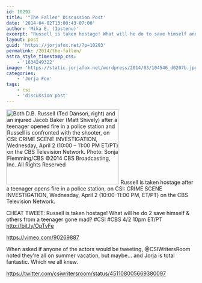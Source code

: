 ```yaml
---
id: 10293
title: '"The Fallen" Discussion Post'
date: '2014-04-02T13:00:43-07:00'
author: 'Mika E. (Ipstenu)'
excerpt: "Russell is taken hostage! What will he do to save himself and others from a teenager gone mad?  CSI on CBS 10pm ET/PT tonight!\r\n"
layout: post
guid: 'https://jorjafox.net/?p=10293'
permalink: /2014/the-fallen/
astra_style_timestamp_css:
    - '1634249322'
image: 'https://static.jorjafox.net/wordpress/2014/03/104546_d0207b.jpg'
categories:
    - 'Jorja Fox'
tags:
    - csi
    - 'discussion post'
---
```


<img class="alignleft size-medium wp-image-10294" alt="Both D.B. Russell (Ted Danson, right) and an injured Jacob Baker (Matt Shively) after a teenager opened fire in a police station and Russell is confronted with the shooter, on CSI: CRIME SCENE INVESTIGATION, Wednesday, April 2 (10:00 – 11:00 PM ET/PT) on the CBS Television Network. Photo: Sonja Flemming/CBS ©2014 CBS Broadcasting, Inc. All Rights Reserved" src="//static.jorjafox.net/wordpress/2014/03/104546_d0207b.jpg" width="300" height="199" /> Russell is taken hostage after a teenager opens fire in a police station, on CSI: CRIME SCENE INVESTIGATION, Wednesday, April 2 (10:00-11:00 PM, ET/PT) on the CBS Television Network.

CHEAT TWEET: Russell is taken hostage! What will he do 2 save himself &amp; others from a teenager gone mad? #CSI #CBS 4/2 10pm ET/PT http://bit.ly/OpTvFe

https://vimeo.com/90269887

When asked if anyone of the actors would be tweeting, @CSIWritersRoom noted they're all on summer vacation, but maybe... and Jorja is total fantastic. Which we all knew.

https://twitter.com/csiwritersroom/status/451108005669380097

